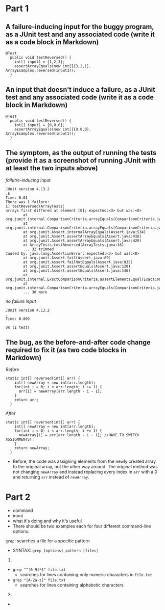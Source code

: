 # Part 1
## A failure-inducing input for the buggy program, as a JUnit test and any associated code (write it as a code block in Markdown)
```
@Test
  public void testReversed() {
    int[] input1 = {1,2,3};
    assertArrayEquals(new int[]{3,2,1}, ArrayExamples.reversed(input1));
  }
```


## An input that doesn't induce a failure, as a JUnit test and any associated code (write it as a code block in Markdown)
```
@Test
  public void testReversed() {
    int[] input1 = {0,0,0};
    assertArrayEquals(new int[]{0,0,0}, ArrayExamples.reversed(input1));
  }
```


## The symptom, as the output of running the tests (provide it as a screenshot of running JUnit with at least the two inputs above)
*failutre-inducing input*
```
JUnit version 4.13.2
.E
Time: 0.01
There was 1 failure:
1) testReversed(ArrayTests)
arrays first differed at element [0]; expected:<3> but was:<0>
        at org.junit.internal.ComparisonCriteria.arrayEquals(ComparisonCriteria.java:78)
        at org.junit.internal.ComparisonCriteria.arrayEquals(ComparisonCriteria.java:28)
        at org.junit.Assert.internalArrayEquals(Assert.java:534)
        at org.junit.Assert.assertArrayEquals(Assert.java:418)
        at org.junit.Assert.assertArrayEquals(Assert.java:429)
        at ArrayTests.testReversed(ArrayTests.java:16)
        ... 32 trimmed
Caused by: java.lang.AssertionError: expected:<3> but was:<0>
        at org.junit.Assert.fail(Assert.java:89)
        at org.junit.Assert.failNotEquals(Assert.java:835)
        at org.junit.Assert.assertEquals(Assert.java:120)
        at org.junit.Assert.assertEquals(Assert.java:146)
        at org.junit.internal.ExactComparisonCriteria.assertElementsEqual(ExactComparisonCriteria.java:8)
        at org.junit.internal.ComparisonCriteria.arrayEquals(ComparisonCriteria.java:76)
        ... 38 more
```
*no failure input*
```
JUnit version 4.13.2
.
Time: 0.009

OK (1 test)
```


## The bug, as the before-and-after code change required to fix it (as two code blocks in Markdown)
*Before*
```
static int[] reversed(int[] arr) {
    int[] newArray = new int[arr.length];
    for(int i = 0; i < arr.length; i += 1) {
      arr[i] = newArray[arr.length - i - 1];
    }
    return arr;
  }
```
*After*
```
static int[] reversed(int[] arr) {
    int[] newArray = new int[arr.length];
    for(int i = 0; i < arr.length; i += 1) {
      newArray[i] = arr[arr.length - i - 1]; //HAVE TO SWITCH ASSIGNMENTS!! 
    }
    return newArray;
  }
```
* Before, the code was assigning elements from the newly created array to the original array, not the other way around. The original method was not changing `newArray` and instead replacing every index in `arr` with a 0 and returning `arr` instead of `newArray`. 

# Part 2
* command
* input
* what it's doing and why it's useful
* There should be two examples each for four different command-line options.

`grep`: searches a file for a specific pattern 
* SYNTAX: `grep [options] pattern [files]`

1. 
* `grep "^[0-9]*$" file.txt`
  * searches for lines containing only numeric characters in `file.txt`
* `grep "[A-Za-z]" file.txt`
  * searches for lines containing alphabetic characters
2.
* 
